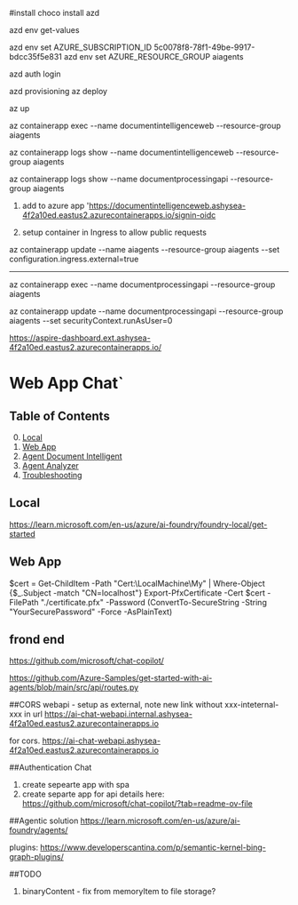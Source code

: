 #install choco install azd

azd env get-values

azd env set AZURE_SUBSCRIPTION_ID 5c0078f8-78f1-49be-9917-bdcc35f5e831
azd env set AZURE_RESOURCE_GROUP aiagents

azd auth login

azd provisioning
az deploy

az up


az containerapp exec --name documentintelligenceweb --resource-group aiagents

az containerapp logs show --name documentintelligenceweb --resource-group aiagents

az containerapp logs show --name documentprocessingapi --resource-group aiagents

1. add to azure app
'https://documentintelligenceweb.ashysea-4f2a10ed.eastus2.azurecontainerapps.io/signin-oidc

2. setup container in Ingress to allow public requests

 az containerapp update --name aiagents --resource-group aiagents --set configuration.ingress.external=true


--------------

az containerapp exec --name documentprocessingapi --resource-group aiagents

az containerapp update --name documentprocessingapi --resource-group aiagents --set securityContext.runAsUser=0


https://aspire-dashboard.ext.ashysea-4f2a10ed.eastus2.azurecontainerapps.io/



# Web App Chat`

## Table of Contents

0. [Local](#local)
1. [Web App](#web-app)
2. [Agent Document Intelligent](#what-was-added)
3. [Agent Analyzer ](#billing)
4. [Troubleshooting](#troubleshooting)

## Local

https://learn.microsoft.com/en-us/azure/ai-foundry/foundry-local/get-started

## Web App

$cert = Get-ChildItem -Path "Cert:\LocalMachine\My" | Where-Object {$_.Subject -match "CN=localhost"}
Export-PfxCertificate -Cert $cert -FilePath "./certificate.pfx" -Password (ConvertTo-SecureString -String "YourSecurePassword" -Force -AsPlainText)


## frond end

https://github.com/microsoft/chat-copilot/

https://github.com/Azure-Samples/get-started-with-ai-agents/blob/main/src/api/routes.py

##CORS
webapi - setup as external, note new link without  xxx-inteternal-xxx in url
https://ai-chat-webapi.internal.ashysea-4f2a10ed.eastus2.azurecontainerapps.io

for cors.
https://ai-chat-webapi.ashysea-4f2a10ed.eastus2.azurecontainerapps.io


##Authentication Chat
1. create sepearte app with spa
2. create separte app for api
   details here: https://github.com/microsoft/chat-copilot/?tab=readme-ov-file


##Agentic solution
https://learn.microsoft.com/en-us/azure/ai-foundry/agents/

plugins:
https://www.developerscantina.com/p/semantic-kernel-bing-graph-plugins/


##TODO

1. binaryContent - fix from memoryItem to file storage?